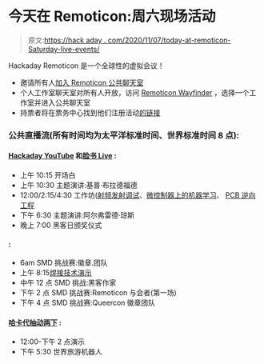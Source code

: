 # 今天在 Remoticon:周六现场活动

> 原文:[https://hack aday . com/2020/11/07/today-at-remoticon-Saturday-live-events/](https://hackaday.com/2020/11/07/today-at-remoticon-saturday-live-events/)

Hackaday Remoticon 是一个全球性的虚拟会议！

*   邀请所有人[加入 Remoticon 公共聊天室](https://hackaday.io/messages/room/291438)
*   个人工作室聊天室对所有人开放，访问 [Remoticon Wayfinder](https://remoticon.io/) ，选择一个工作室并进入公共聊天室
*   持票者将在票务中心找到他们注册活动[的链接](https://www.eventbrite.com/x/remoticon-tickets-115886905855)

### 公共直播流(所有时间均为太平洋标准时间、世界标准时间 8 点):

#### **[Hackaday YouTube](https://www.youtube.com/hackaday) 和[脸书 Live](https://www.facebook.com/hackaday.io/) :**

*   上午 10:15 开场白
*   上午 10:30 主题演讲:基普·布拉德福德
*   12:00/2:15/4:30 工作坊([射频发射调试](https://hackaday.io/project/175080-remoticon-basics-of-rf-emissions-debugging)、[微控制器上的机器学习](https://hackaday.io/project/175078-remoticon-tiny-ml)、 [PCB 逆向工程](https://hackaday.io/project/175076-remoticon-pcb-reverse-engineering)
*   下午 6:30 主题演讲:阿尔弗雷德·琼斯
*   晚上 7:00 黑客日颁奖仪式

#### **:**

*   6am SMD 挑战赛:徽章.团队
*   上午 8:15[焊接技术演示](https://hackaday.io/project/175072-remoticon-soldering-nothing-to-be-afraid-of)
*   中午 12 点 SMD 挑战:黑客作家
*   下午 2 点 SMD 挑战赛:Remoticon 与会者(第一场)
*   下午 4 点 SMD 挑战赛:Queercon 徽章团队

#### **[哈卡代抽动两下](https://www.twitch.tv/hackadaytwo) :**

*   12:00-下午 2 点演示
*   下午 5:30 世界旅游机器人